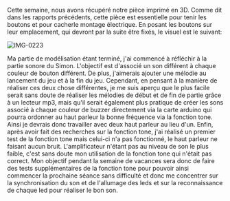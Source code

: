 Cette semaine, nous avons récupéré notre pièce imprimé en 3D. Comme dit dans les rapports précédents, cette pièce est essentielle pour tenir les boutons et pour cacherle montage électrique.
En posant les boutons sur leur emplacement, qui devront par la suite être fixés, le visuel est le suivant:

![IMG-0223](https://user-images.githubusercontent.com/120491290/213440159-3275589b-6947-4e86-aa72-ee5c8c1d2884.jpg)

Ma partie de modélisation étant terminé, j'ai commencé à réfléchir à la partie sonore du Simon.
L'objectif est d'associé un son différent à chaque couleur de bouton différent. De plus, j'aimerais ajouter une mélodie au lancement du jeu et à la fin du jeu.
Cependant, en pensant à la manière de réaliser ces deux chose différentes, je me suis aperçu que le plus facile serait sans doute de réaliser les mélodies de début et de fin de partie 
grâce à un lecteur mp3, mais qu'il serait également plus pratique de créer les sons associé à chaque couleur de buzzer directement via la carte arduino qui pourra ordonner 
au haut parleur la bonne fréquence via la fonction tone.
Ainsi je devrais donc travailler avec deux haut parleur au lieu d'un.
Enfin, après avoir fait des recherches sur la fonction tone, j'ai réalisé un premier test de la fonction tone mais celui-ci n'a pas fonctionné, le haut parleur ne faisant aucun bruit.
L'amplificateur n'étant pas au niveau de son le plus faible, c'est sans doute mon utilisation de la fonction tone qui n'était pas correct.
Mon objectif pendant la semaine de vacances sera donc de faire des tests supplémentaires de la fonction tone pour pouvoir ainsi commencer la prochaine séance sans difficulté et donc 
me concentrer sur la synchronisation du son et de l'allumage des leds et sur la reconnaissance de chaque led pour réaliser le bon son.
